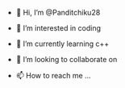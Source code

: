 - 👋 Hi, I’m @Panditchiku28
- 👀 I’m interested in coding
- 🌱 I’m currently learning c++
- 💞️ I’m looking to collaborate on 

- 📫 How to reach me ...

<!---
Panditchiku28/Panditchiku28 is a ✨ special ✨ repository because its `README.md` (this file) appears on your GitHub profile.
You can click the Preview link to take a look at your changes.
--->
